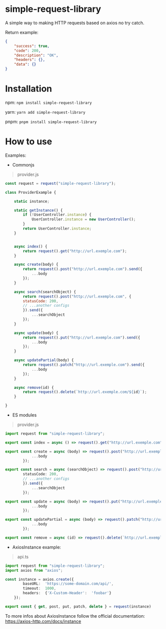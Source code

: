 # simple-request-library

A simple way to making HTTP requests based on axios no try catch.

Return example:
```json
{
	"success": true,
	"code": 200,
	"description": "OK",
	"headers": {},
	"data": {}
}
```


# Installation

npm:
	`npm install simple-request-library` 
	
yarn:
	`yarn add simple-request-library` 
	
pnpm:
	`pnpm install simple-request-library` 

# How to use

Examples:

- Commonjs
> provider.js
```javascript
const request = request("simple-request-library");

class ProviderExample {

	static instance;

	static getInstance() {
		if (!UserController.instance) {
			UserController.instance = new UserController();
		}
		return UserController.instance;
	}


	async index() {
		return request().get("http://url.exemple.com");
	}

	async create(body) {
		return request().post("http://url.exemple.com").send({
			...body
		});
	}

    async search(searchObject) {
		return request().post("http://url.exemple.com", {
		statusCode: 200,
		// ...another configs
		}).send({
			...searchObject
		});
	}

	async update(body) {
		return request().put("http://url.exemple.com").send({
			...body
		});
	}

	async updatePartial(body) {
		return request().patch("http://url.exemple.com").send({
			...body
		});
	}

	async remove(id) {
		return request().delete(`http://url.exemple.com/${id}`);
	}

}
```

- ES modules
> provider.js
```typescript
import request from "simple-request-library";

export const index = async () => request().get("http://url.exemple.com");

export const create = async (body) => request().post("http://url.exemple.com").send({
			...body
		});

export const search = async (searchObject) => request().post("http://url.exemple.com", {
		statusCode: 200,
		// ...another configs
		}).send({
			...searchObject
		});

export const update = async (body) => request().put("http://url.exemple.com").send({
			...body
		});

export const updatePartial = async (body) => request().patch("http://url.exemple.com").send({
			...body
		});

export const remove = async (id) => request().delete(`http://url.exemple.com/${id}`);

```
- AxiosInstance example:
> api.ts
```typescript
import request from "simple-request-library";
import axios from "axios";

const instance = axios.create({ 
		baseURL:  'https://some-domain.com/api/',
		timeout:  1000,
		headers:  {'X-Custom-Header':  'foobar'} 
	});

export const { get, post, put, patch, delete } = request(instance)

```

To more infos about AxiosInstance follow the official documentation: https://axios-http.com/docs/instance
